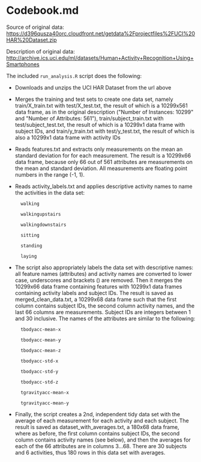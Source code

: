 Codebook.md
=============
Source of original data: https://d396qusza40orc.cloudfront.net/getdata%2Fprojectfiles%2FUCI%20HAR%20Dataset.zip

Description of original data: http://archive.ics.uci.edu/ml/datasets/Human+Activity+Recognition+Using+Smartphones

The included `run_analysis.R` script does the following:

- Downloads and unzips the UCI HAR Dataset from the url above

- Merges the training and test sets to create one data set, namely train/X_train.txt with test/X_test.txt, the result of which is a 10299x561 data frame, as in the original description ("Number of Instances: 10299" and "Number of Attributes: 561"), train/subject_train.txt with test/subject_test.txt, the result of which is a 10299x1 data frame with subject IDs, and train/y_train.txt with test/y_test.txt, the result of which is also a 10299x1 data frame with activity IDs

- Reads features.txt and extracts only measurements on the mean an standard deviation for for each measurement. The result is a 10299x66 data frame, because only 66 out of 561 attributes are measurements on the mean and standard deviation. All measurements are floating point numbers in the range (-1, 1).

- Reads activity_labels.txt and applies descriptive activity names to name the activities in the data set:

        walking
        
        walkingupstairs
        
        walkingdownstairs
        
        sitting
        
        standing
        
        laying
        
- The script also appropriately labels the data set with descriptive names: all feature names (attributes) and activity names are converted to lower case, underscores and brackets () are removed. Then it merges the 10299x66 data frame containing features with 10299x1 data frames containing activity labels and subject IDs. The result is saved as merged_clean_data.txt, a 10299x68 data frame such that the first column contains subject IDs, the second column activity names, and the last 66 columns are measurements. Subject IDs are integers between 1 and 30 inclusive. The names of the attributes are similar to the following:

        tbodyacc-mean-x 
        
        tbodyacc-mean-y 
        
        tbodyacc-mean-z 
        
        tbodyacc-std-x 
        
        tbodyacc-std-y 
        
        tbodyacc-std-z 
        
        tgravityacc-mean-x 
        
        tgravityacc-mean-y

- Finally, the script creates a 2nd, independent tidy data set with the average of each measurement for each activity and each subject. The result is saved as dataset_with_averages.txt, a 180x68 data frame, where as before, the first column contains subject IDs, the second column contains activity names (see below), and then the averages for each of the 66 attributes are in columns 3...68. There are 30 subjects and 6 activities, thus 180 rows in this data set with averages.

